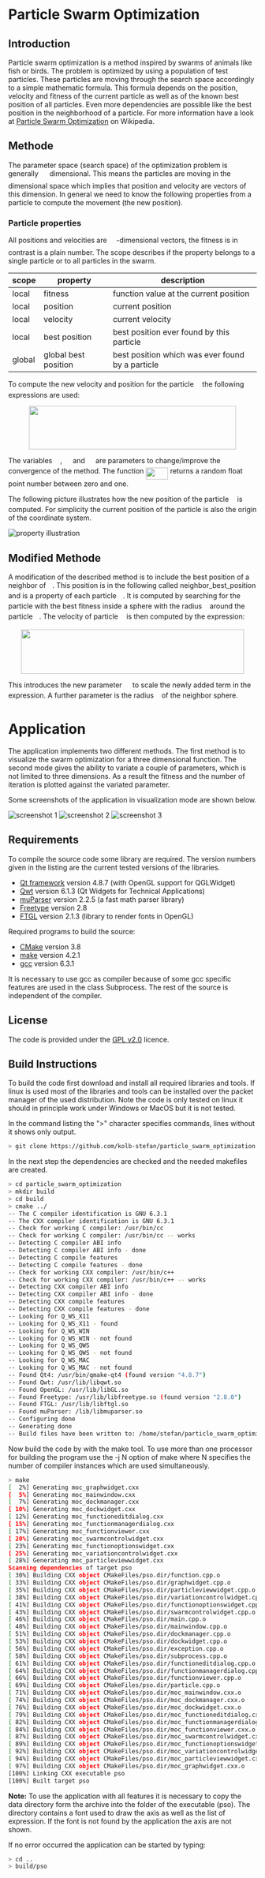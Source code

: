 # Particle Swarm Optimization
## Introduction
Particle swarm optimization is a method inspired by swarms of animals like fish or birds. The problem is optimized by using a population of test particles. These particles are moving through the search space accordingly to a simple mathematic formula. This formula depends on the position, velocity and fitness of the current particle as well as of the known best position of all particles. Even more dependencies are possible like the best position in the neighborhood of a particle. For more information have a look at [Particle Swarm Optimization](https://en.wikipedia.org/wiki/Particle_swarm_optimization) on Wikipedia.

## Methode
The parameter space (search space) of the optimization problem is generally <img src="https://rawgit.com/in	git@github.com:kolb-stefan/particle_swarm_optimization/None/docs/images/readme2tex/f9c4988898e7f532b9f826a75014ed3c.svg?invert_in_darkmode" align=middle width=14.944050000000002pt height=22.381919999999983pt/> dimensional. This means the particles are moving in the <img src="https://rawgit.com/in	git@github.com:kolb-stefan/particle_swarm_optimization/None/docs/images/readme2tex/f9c4988898e7f532b9f826a75014ed3c.svg?invert_in_darkmode" align=middle width=14.944050000000002pt height=22.381919999999983pt/> dimensional space which implies that position and velocity are vectors of this dimension. In general we need to know the following properties from a particle to compute the movement (the new position).

### Particle properties
All positions and velocities are <img src="https://rawgit.com/in	git@github.com:kolb-stefan/particle_swarm_optimization/None/docs/images/readme2tex/f9c4988898e7f532b9f826a75014ed3c.svg?invert_in_darkmode" align=middle width=14.944050000000002pt height=22.381919999999983pt/>-dimensional vectors, the fitness is in contrast is a plain number. The scope describes if the property belongs to a single particle or to all particles in the swarm.

scope   | property             | description
--------|----------------------| ------------------------------------------------
local   | fitness              | function value at the current position
local   | position             | current position
local   | velocity             | current velocity
local   | best position        | best position ever found by this particle
global  | global best position | best position which was ever found by a particle

To compute the new velocity and position for the particle <img src="https://rawgit.com/in	git@github.com:kolb-stefan/particle_swarm_optimization/None/docs/images/readme2tex/6af0342c396d09134718dff00e8bf083.svg?invert_in_darkmode" align=middle width=9.098430000000004pt height=14.102549999999994pt/> the following expressions are used:
<p align="center"><img src="https://rawgit.com/in	git@github.com:kolb-stefan/particle_swarm_optimization/None/docs/images/readme2tex/0e8c17eae965e07039255a57d24d814c.svg?invert_in_darkmode" align=middle width=420.09pt height=88.52992499999999pt/></p>

The variables <img src="https://rawgit.com/in	git@github.com:kolb-stefan/particle_swarm_optimization/None/docs/images/readme2tex/31fae8b8b78ebe01cbfbe2fe53832624.svg?invert_in_darkmode" align=middle width=12.165285pt height=14.102549999999994pt/>, <img src="https://rawgit.com/in	git@github.com:kolb-stefan/particle_swarm_optimization/None/docs/images/readme2tex/988584bba6844388f07ea45b7132f61c.svg?invert_in_darkmode" align=middle width=13.615305000000001pt height=14.102549999999994pt/> and <img src="https://rawgit.com/in	git@github.com:kolb-stefan/particle_swarm_optimization/None/docs/images/readme2tex/e355414b8774603011922d600510b1df.svg?invert_in_darkmode" align=middle width=13.615305000000001pt height=14.102549999999994pt/> are parameters to change/improve the convergence of the method. The function <img src="https://rawgit.com/in	git@github.com:kolb-stefan/particle_swarm_optimization/None/docs/images/readme2tex/381114fc5b4a9d2454abfa049cec7418.svg?invert_in_darkmode" align=middle width=45.66012pt height=24.56552999999997pt/> returns a random float point number between zero and one. 

The following picture illustrates how the new position of the particle <img src="https://rawgit.com/in	git@github.com:kolb-stefan/particle_swarm_optimization/None/docs/images/readme2tex/6af0342c396d09134718dff00e8bf083.svg?invert_in_darkmode" align=middle width=9.098430000000004pt height=14.102549999999994pt/> is computed. For simplicity the current position of the particle is also the origin of the coordinate system.

![property illustration](docs/images/2dmap.png)

## Modified Methode
A modification of the described method is to include the best position of a neighbor of <img src="https://rawgit.com/in	git@github.com:kolb-stefan/particle_swarm_optimization/None/docs/images/readme2tex/6af0342c396d09134718dff00e8bf083.svg?invert_in_darkmode" align=middle width=9.098430000000004pt height=14.102549999999994pt/>. This position is in the following called neighbor\_best\_position and is a property of each particle <img src="https://rawgit.com/in	git@github.com:kolb-stefan/particle_swarm_optimization/None/docs/images/readme2tex/6af0342c396d09134718dff00e8bf083.svg?invert_in_darkmode" align=middle width=9.098430000000004pt height=14.102549999999994pt/>. It is computed by searching for the particle with the best fitness inside a sphere with the radius <img src="https://rawgit.com/in	git@github.com:kolb-stefan/particle_swarm_optimization/None/docs/images/readme2tex/89f2e0d2d24bcf44db73aab8fc03252c.svg?invert_in_darkmode" align=middle width=7.843588500000004pt height=14.102549999999994pt/> around the particle <img src="https://rawgit.com/in	git@github.com:kolb-stefan/particle_swarm_optimization/None/docs/images/readme2tex/6af0342c396d09134718dff00e8bf083.svg?invert_in_darkmode" align=middle width=9.098430000000004pt height=14.102549999999994pt/>. The velocity of particle <img src="https://rawgit.com/in	git@github.com:kolb-stefan/particle_swarm_optimization/None/docs/images/readme2tex/6af0342c396d09134718dff00e8bf083.svg?invert_in_darkmode" align=middle width=9.098430000000004pt height=14.102549999999994pt/> is then computed by the expression:

<p align="center"><img src="https://rawgit.com/in	git@github.com:kolb-stefan/particle_swarm_optimization/None/docs/images/readme2tex/0976fa4fec1236fd55b73dbad3e67dd8.svg?invert_in_darkmode" align=middle width=451.09515pt height=89.439735pt/></p>
This introduces the new parameter <img src="https://rawgit.com/in	git@github.com:kolb-stefan/particle_swarm_optimization/None/docs/images/readme2tex/c2411b9678590eb9d75c90bfebb7c5c1.svg?invert_in_darkmode" align=middle width=13.615305000000001pt height=14.102549999999994pt/> to scale the newly added term in the expression. A further parameter is the radius <img src="https://rawgit.com/in	git@github.com:kolb-stefan/particle_swarm_optimization/None/docs/images/readme2tex/89f2e0d2d24bcf44db73aab8fc03252c.svg?invert_in_darkmode" align=middle width=7.843588500000004pt height=14.102549999999994pt/> of the neighbor sphere.

# Application
The application implements two different methods. The first method is to visualize the swarm optimization for a three dimensional function. The second mode gives the ability to variate a couple of parameters, which is not limited to three dimensions. As a result the fitness and the number of iteration is plotted against the variated parameter.

Some screenshots of the application in visualization mode are shown below.

![screenshot 1](docs/images/screenshot_3dmode_1.png)
![screenshot 2](docs/images/screenshot_3dmode_2.png)
![screenshot 3](docs/images/screenshot_3dmode_3.png)

## Requirements
To compile the source code some library are required. The version numbers given in the listing are the current tested versions of the libraries.

* [Qt framework](http://qt-project.org/) version 4.8.7 (with OpenGL support for QGLWidget)
* [Qwt](http://qwt.sourceforge.net/) version 6.1.3  (Qt Widgets for Technical Applications)
* [muParser](http://muparser.beltoforion.de/) version 2.2.5 (a fast math parser library)
* [Freetype](http://www.freetype.org) version 2.8
* [FTGL](http://sourceforge.net/projects/ftgl/) version 2.1.3 (library to render fonts in OpenGL)

Required programs to build the source:
* [CMake](http://www.cmake.org/) version 3.8
* [make](http://www.gnu.org/software/make/) version 4.2.1
* [gcc](http://www.gnu.org/software/gcc/) version 6.3.1

It is necessary to use gcc as compiler because of some gcc specific features are used in the class Subprocess. The rest of the source is independent of the compiler.

## License
The code is provided under the [GPL v2.0](http://www.gnu.org/licenses/gpl-2.0.html) licence.

## Build Instructions
To build the code first download and install all required libraries and tools. If linux is used most of the libraries and tools can be installed over the packet manager of the used distribution. Note the code is only tested on linux it should in principle work under Windows or MacOS but it is not tested.

In the command listing the ">" character specifies commands, lines without it shows only output.

```bash
> git clone https://github.com/kolb-stefan/particle_swarm_optimization.git
```

In the next step the dependencies are checked and the needed makefiles are created.

```bash
> cd particle_swarm_optimization
> mkdir build
> cd build
> cmake ../     
-- The C compiler identification is GNU 6.3.1
-- The CXX compiler identification is GNU 6.3.1
-- Check for working C compiler: /usr/bin/cc
-- Check for working C compiler: /usr/bin/cc -- works
-- Detecting C compiler ABI info
-- Detecting C compiler ABI info - done
-- Detecting C compile features
-- Detecting C compile features - done
-- Check for working CXX compiler: /usr/bin/c++
-- Check for working CXX compiler: /usr/bin/c++ -- works
-- Detecting CXX compiler ABI info
-- Detecting CXX compiler ABI info - done
-- Detecting CXX compile features
-- Detecting CXX compile features - done
-- Looking for Q_WS_X11
-- Looking for Q_WS_X11 - found
-- Looking for Q_WS_WIN
-- Looking for Q_WS_WIN - not found
-- Looking for Q_WS_QWS
-- Looking for Q_WS_QWS - not found
-- Looking for Q_WS_MAC
-- Looking for Q_WS_MAC - not found
-- Found Qt4: /usr/bin/qmake-qt4 (found version "4.8.7") 
-- Found Qwt: /usr/lib/libqwt.so
-- Found OpenGL: /usr/lib/libGL.so  
-- Found Freetype: /usr/lib/libfreetype.so (found version "2.8.0") 
-- Found FTGL: /usr/lib/libftgl.so  
-- Found muParser: /lib/libmuparser.so  
-- Configuring done
-- Generating done
-- Build files have been written to: /home/stefan/particle_swarm_optimization/build
```

Now build the code by with the make tool. To use more than one processor for building the program use the -j N option of make where N specifies the number of compiler instances which are used simultaneously.
    
```bash
> make   
[  2%] Generating moc_graphwidget.cxx
[  5%] Generating moc_mainwindow.cxx
[  7%] Generating moc_dockmanager.cxx
[ 10%] Generating moc_dockwidget.cxx
[ 12%] Generating moc_functioneditdialog.cxx
[ 15%] Generating moc_functionmanagerdialog.cxx
[ 17%] Generating moc_functionviewer.cxx
[ 20%] Generating moc_swarmcontrolwidget.cxx
[ 23%] Generating moc_functionoptionswidget.cxx
[ 25%] Generating moc_variationcontrolwidget.cxx
[ 28%] Generating moc_particleviewwidget.cxx
Scanning dependencies of target pso
[ 30%] Building CXX object CMakeFiles/pso.dir/function.cpp.o
[ 33%] Building CXX object CMakeFiles/pso.dir/graphwidget.cpp.o
[ 35%] Building CXX object CMakeFiles/pso.dir/particleviewwidget.cpp.o
[ 38%] Building CXX object CMakeFiles/pso.dir/variationcontrolwidget.cpp.o
[ 41%] Building CXX object CMakeFiles/pso.dir/functionoptionswidget.cpp.o
[ 43%] Building CXX object CMakeFiles/pso.dir/swarmcontrolwidget.cpp.o
[ 46%] Building CXX object CMakeFiles/pso.dir/main.cpp.o
[ 48%] Building CXX object CMakeFiles/pso.dir/mainwindow.cpp.o
[ 51%] Building CXX object CMakeFiles/pso.dir/dockmanager.cpp.o
[ 53%] Building CXX object CMakeFiles/pso.dir/dockwidget.cpp.o
[ 56%] Building CXX object CMakeFiles/pso.dir/exception.cpp.o
[ 58%] Building CXX object CMakeFiles/pso.dir/subprocess.cpp.o
[ 61%] Building CXX object CMakeFiles/pso.dir/functioneditdialog.cpp.o
[ 64%] Building CXX object CMakeFiles/pso.dir/functionmanagerdialog.cpp.o
[ 66%] Building CXX object CMakeFiles/pso.dir/functionviewer.cpp.o
[ 69%] Building CXX object CMakeFiles/pso.dir/particle.cpp.o
[ 71%] Building CXX object CMakeFiles/pso.dir/moc_mainwindow.cxx.o
[ 74%] Building CXX object CMakeFiles/pso.dir/moc_dockmanager.cxx.o
[ 76%] Building CXX object CMakeFiles/pso.dir/moc_dockwidget.cxx.o
[ 79%] Building CXX object CMakeFiles/pso.dir/moc_functioneditdialog.cxx.o
[ 82%] Building CXX object CMakeFiles/pso.dir/moc_functionmanagerdialog.cxx.o
[ 84%] Building CXX object CMakeFiles/pso.dir/moc_functionviewer.cxx.o
[ 87%] Building CXX object CMakeFiles/pso.dir/moc_swarmcontrolwidget.cxx.o
[ 89%] Building CXX object CMakeFiles/pso.dir/moc_functionoptionswidget.cxx.o
[ 92%] Building CXX object CMakeFiles/pso.dir/moc_variationcontrolwidget.cxx.o
[ 94%] Building CXX object CMakeFiles/pso.dir/moc_particleviewwidget.cxx.o
[ 97%] Building CXX object CMakeFiles/pso.dir/moc_graphwidget.cxx.o
[100%] Linking CXX executable pso
[100%] Built target pso
```
**Note:** To use the application with all features it is necessary to copy the data directory form the archive into the folder of the executable (pso). The directory contains a font used to draw the axis as well as the list of expression. If the font is not found by the application the axis are not shown.

If no error occurred  the application can be started by typing:

```bash
> cd ..
> build/pso
```
